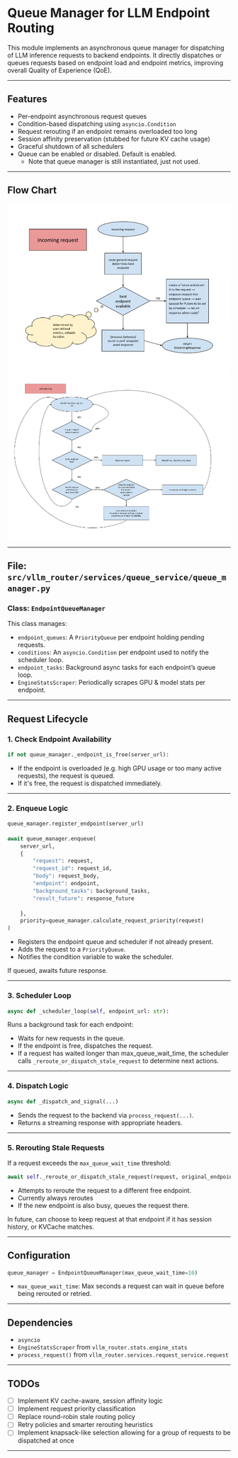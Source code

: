 # Queue Manager for LLM Endpoint Routing

This module implements an asynchronous queue manager for dispatching of LLM inference requests to backend endpoints. It directly dispatches or queues requests based on endpoint load and endpoint metrics, improving overall Quality of Experience (QoE).

---

## Features

- Per-endpoint asynchronous request queues
- Condition-based dispatching using `asyncio.Condition`
- Request rerouting if an endpoint remains overloaded too long
- Session affinity preservation (stubbed for future KV cache usage)
- Graceful shutdown of all schedulers
- Queue can be enabled or disabled. Default is enabled.
  - Note that queue manager is still instantiated, just not used.

---

## Flow Chart

![Logic flow for incoming request.](imgs/enqueue_flowchart.png)
![Logic flow for scheduler loop that runs per endpoint.](imgs/sched_loop_flowchart.png)

---

## File: `src/vllm_router/services/queue_service/queue_manager.py`

### Class: `EndpointQueueManager`

This class manages:

- `endpoint_queues`: A `PriorityQueue` per endpoint holding pending requests.
- `conditions`: An `asyncio.Condition` per endpoint used to notify the scheduler loop.
- `endpoint_tasks`: Background async tasks for each endpoint’s queue loop.
- `EngineStatsScraper`: Periodically scrapes GPU & model stats per endpoint.

---

## Request Lifecycle

### 1. Check Endpoint Availability

```python
if not queue_manager._endpoint_is_free(server_url):
```

- If the endpoint is overloaded (e.g. high GPU usage or too many active requests), the request is queued.
- If it's free, the request is dispatched immediately.

---

### 2. Enqueue Logic

```python
queue_manager.register_endpoint(server_url)

await queue_manager.enqueue(
    server_url,
    {
        "request": request,
        "request_id": request_id,
        "body": request_body,
        "endpoint": endpoint,
        "background_tasks": background_tasks,
        "result_future": response_future

    },
    priority=queue_manager.calculate_request_priority(request)
)
```

- Registers the endpoint queue and scheduler if not already present.
- Adds the request to a `PriorityQueue`.
- Notifies the condition variable to wake the scheduler.

If queued, awaits future response.

---

### 3. Scheduler Loop

```python
async def _scheduler_loop(self, endpoint_url: str):
```

Runs a background task for each endpoint:

- Waits for new requests in the queue.
- If the endpoint is free, dispatches the request.
- If a request has waited longer than max_queue_wait_time, the scheduler calls `_reroute_or_dispatch_stale_request` to determine next actions.

---

### 4. Dispatch Logic

```python
async def _dispatch_and_signal(...)
```

- Sends the request to the backend via `process_request(...)`.
- Returns a streaming response with appropriate headers.

---

### 5. Rerouting Stale Requests

If a request exceeds the `max_queue_wait_time` threshold:

```python
await self._reroute_or_dispatch_stale_request(request, original_endpoint)
```

- Attempts to reroute the request to a different free endpoint.
- Currently always reroutes
- If the new endpoint is also busy, queues the request there.

In future, can choose to keep request at that endpoint if it has session history, or KVCache matches.

---

## Configuration

```python
queue_manager = EndpointQueueManager(max_queue_wait_time=10)
```

- `max_queue_wait_time`: Max seconds a request can wait in queue before being rerouted or retried.

---

## Dependencies

- `asyncio`
- `EngineStatsScraper` from `vllm_router.stats.engine_stats`
- `process_request()` from `vllm_router.services.request_service.request`

---

## TODOs

- [ ] Implement KV cache-aware, session affinity logic
- [ ] Implement request priority classification
- [ ] Replace round-robin stale routing policy
- [ ] Retry policies and smarter rerouting heuristics
- [ ] Implement knapsack-like selection allowing for a group of requests to be dispatched at once

---
